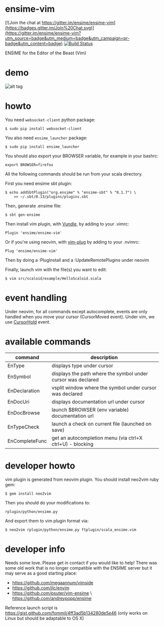 
# ensime-vim

[![Join the chat at https://gitter.im/ensime/ensime-vim](https://badges.gitter.im/Join%20Chat.svg)](https://gitter.im/ensime/ensime-vim?utm_source=badge&utm_medium=badge&utm_campaign=pr-badge&utm_content=badge)
[![Build Status](https://drone.io/github.com/yazgoo/ensime-vim/status.png)](https://drone.io/github.com/yazgoo/ensime-vim/latest)

ENSIME for the Editor of the Beast (Vim)

# demo

![alt tag](https://raw.github.com/yazgoo/ensime-vim/master/doc/demo.gif)

# howto

You need `websocket-client` python package:

    $ sudo pip install websocket-client

You also need `ensime_launcher` package:

    $ sudo pip install ensime_launcher

You should also export your BROWSER variable, for example in your bashrc:

    export BROWSER=firefox

All the following commands should be run from your scala directory.

First you need ensime sbt plugin:    
    
    $ echo addSbtPlugin("org.ensime" % "ensime-sbt" % "0.1.7") \
        >> ~/.sbt/0.13/plugins/plugins.sbt

Then, generate .ensime file:

    $ sbt gen-ensime

Then install vim plugin, with [Vundle](https://github.com/VundleVim/Vundle.vim),
by adding to your .vimrc:

    Plugin 'ensime/ensime-vim'

Or if you're using neovim, with [vim-plug](https://github.com/junegunn/vim-plug)
by adding to your .nvimrc:

    Plug 'ensime/ensime-vim'

Then by doing a :PlugInstall and a :UpdateRemotePlugins under neovim

Finally, launch vim with the file(s) you want to edit:

    $ vim src/scaloid/example/HelloScaloid.scala

# event handling

Under neovim, for all commands except autocomplete, events are only handled when you move your cursor (CursorMoved event).
Under vim, we use [CursorHold](http://vim.wikia.com/wiki/Timer_to_execute_commands_periodically) event.

# available commands

command         |   description                                                
----------------|--------------------------------------------------------------
EnType          | displays type under cursor                                   
EnSymbol        | displays the path where the symbol under cursor was declared 
EnDeclaration   | vsplit window  where the symbol under cursor was declared    
EnDocUri        | displays documentation url under cursor                      
EnDocBrowse     | launch $BROWSER (env variable) documentation url             
EnTypeCheck     | launch a check on current file (launched on save)            
EnCompleteFunc  | get an autocompletion menu (via ctrl+X ctrl+U) - blocking    


# developer howto

vim plugin is generated from neovim plugin.
You should install neo2vim ruby gem:

    $ gem install neo2vim

Then you should do your modifications to:

    rplugin/python/ensime.py 
    
And export them to vim plugin format via:

    $ neo2vim rplugin/python/ensime.py ftplugin/scala_ensime.vim

# developer info

Needs some love. Please get in contact if you would like to help! There was some old work that is no longer compatible with the ENSIME server but it may serve as a good starting place:

* https://github.com/megaannum/vimside
* https://github.com/jlc/envim
* https://github.com/psuter/vim-ensime \ https://github.com/andreypopp/ensime

Reference launch script is https://gist.github.com/fommil/4ff3ad5b134280de5e46 (only works on Linux but should be adaptable to OS X)
